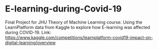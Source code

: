 # E-learning-during-Covid-19
Final Project for JHU Theory of Machine Learning course. Using the LearnPlatform data from Kaggle to explore how E-learning was affected during COVID-19. Link: https://www.kaggle.com/competitions/learnplatform-covid19-impact-on-digital-learning/overview
